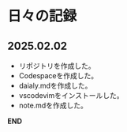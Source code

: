# 日々の記録

## 2025.02.02
- リポジトリを作成した。
- Codespaceを作成した。
- daialy.mdを作成した。
- vscodevimをインストールした。
- note.mdを作成した。


__END__
